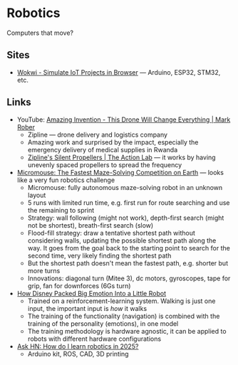 # Robotics

Computers that move?

## Sites

- [Wokwi - Simulate IoT Projects in Browser](https://wokwi.com/) — Arduino,
  ESP32, STM32, etc.

## Links

- YouTube:
  [Amazing Invention - This Drone Will Change Everything | Mark Rober](https://youtu.be/DOWDNBu9DkU)
  - Zipline — drone delivery and logistics company
  - Amazing work and surprised by the impact, especially the emergency delivery
    of medical supplies in Rwanda
  - [Zipline's Silent Propellers | The Action Lab](https://youtu.be/z58RORCUTao)
    — it works by having unevenly spaced propellers to spread the frequency
- [Micromouse: The Fastest Maze-Solving Competition on Earth](https://youtu.be/ZMQbHMgK2rw)
  — looks like a very fun robotics challenge
  - Micromouse: fully autonomous maze-solving robot in an unknown layout
  - 5 runs with limited run time, e.g. first run for route searching and use the
    remaining to sprint
  - Strategy: wall following (might not work), depth-first search (might not be
    shortest), breath-first search (slow)
  - Flood-fill strategy: draw a tentative shortest path without considering
    walls, updating the possible shortest path along the way. It goes from the
    goal back to the starting point to search for the second time, very likely
    finding the shortest path
  - But the shortest path doesn't mean the fastest path, e.g. shorter but more
    turns
  - Innovations: diagonal turn (Mitee 3), dc motors, gyroscopes, tape for grip,
    fan for downforces (6Gs turn)
- [How Disney Packed Big Emotion Into a Little Robot](https://spectrum.ieee.org/disney-robot)
  - Trained on a reinforcement-learning system. Walking is just one input, the
    important input is _how_ it walks
  - The training of the functionality (navigation) is combined with the training
    of the personality (emotions), in one model
  - The training methodology is hardware agnostic, it can be applied to robots
    with different hardware configurations
- [Ask HN: How do I learn robotics in 2025?](https://news.ycombinator.com/item?id=44158353)
  - Arduino kit, ROS, CAD, 3D printing
